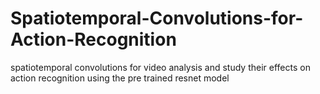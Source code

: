 # Spatiotemporal-Convolutions-for-Action-Recognition
spatiotemporal convolutions for video analysis and study their effects on action recognition using the pre trained resnet model
